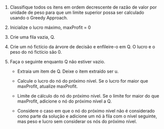 1. Classifique todos os itens em ordem decrescente de razão de 
    valor por unidade de peso para que um limite superior possa ser calculado usando 
    o Greedy Approach.

2. Inicialize o lucro máximo, maxProfit = 0

3. Crie uma fila vazia, Q.

4. Crie um nó fictício da árvore de decisão e enfileire-o em Q. 
O lucro e o peso do nó fictício são 0.

5. Faça o seguinte enquanto Q não estiver vazio.

    - Extraia um item de Q. Deixe o item extraído ser u.

    - Calcule o lucro do nó do próximo nível. Se o lucro for maior que maxProfit, atualize maxProfit. 

    - Limite de cálculo do nó do próximo nível. Se o limite for maior do que maxProfit, adicione o nó do próximo nível a Q.

    - Considere o caso em que o nó do próximo nível não é considerado como parte da solução e adicione um nó à fila com o nível seguinte, mas peso e lucro sem considerar os nós do próximo nível.

  